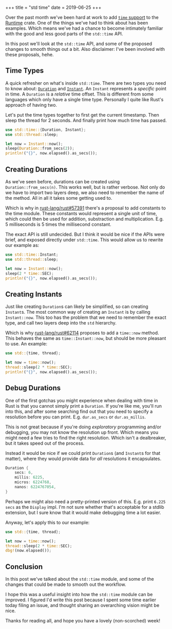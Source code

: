 +++
title = "std time"
date = 2019-06-25
+++

Over the past month we've been hard at work to add [`time` support] to the
[Runtime] crate. One of the things we've had to think about has been examples.
Which means we've had a chance to become intimately familiar with the good and
less good parts of the `std::time` API.

In this post we'll look at the `std::time` API, and some of the proposed
changes to smooth things out a bit. Also disclaimer: I've been involved with
these proposals, hehe.

[`time` support]: https://docs.rs/runtime/0.3.0-alpha.5/runtime/time/index.html
[Runtime]: https://blog.yoshuawuyts.com/runtime/

## Time Types
A quick refresher on what's inside `std::time`. There are two types you need to
know about: [`Duration`] and [`Instant`]. An `Instant` represents a _specific_
point in time. A `Duration` is a _relative_ time offset. This is different from
some languages which only have a single time type. Personally I quite like
Rust's approach of having two.

Let's put the time types together to first get the current timestamp. Then
sleep the thread for 2 seconds. And finally print how much time has passed.

```rust
use std::time::{Duration, Instant};
use std::thread::sleep;

let now = Instant::now();
sleep(Duration::from_secs(2));
println!("{}", now.elapsed().as_secs());
```

[`Duration`]: https://doc.rust-lang.org/std/time/struct.Duration.html
[`Instant`]: https://doc.rust-lang.org/std/time/struct.Instant.html

## Creating Durations
As we've seen before, durations can be created using
`Duration::from_secs(n)`. This works well, but is rather verbose. Not only do
we have to import two layers deep, we also need to remember the name of the
method. All in all it takes some getting used to.

Which is why in
[rust-lang/rust#57391](https://github.com/rust-lang/rust/issues/57391)
there's a proposal to add constants to the time module. These constants would
represent a single unit of time, which could then be used for addition,
substraction and multiplication. E.g. 5 milliseconds is 5 times the
millisecond constant.

The exact API is still undecided. But I think it would be nice if the APIs
were brief, and exposed directly under `std::time`. This would allow us to
rewrite our example as:

```rust
use std::time::Instant;
use std::thread::sleep;

let now = Instant::now();
sleep(2 * time::SEC);
println!("{}", now.elapsed().as_secs());
```

## Creating Instants
Just like creating `Duration`s can likely be simplified, so can creating
`Instant`s. The most common way of creating an `Instant` is by calling
`Instant::now`. This too has the problem that we need to remember the exact
type, and call two layers deep into the `std` hierarchy.

Which is why
[rust-lang/rust#62114](https://github.com/rust-lang/rust/issues/62114)
proposes to add a `time::now` method. This behaves the same as
`time::Instant::now`, but should be more pleasant to use. An example:

```rust
use std::{time, thread};

let now = time::now();
thread::sleep(2 * time::SEC);
println!("{}", now.elapsed().as_secs());
```

## Debug Durations
One of the first gotchas you might experience when dealing with time in Rust
is that you cannot simply print a `Duration`. If you're like me, you'll run
into this, and after some searching find out that you need to specify a
resolution before you can print. E.g. `dur.as_secs` or `dur.as_millis`.

This is not great because if you're doing _exploratory_ programming and/or
debugging, you may not know the resolution up front. Which means you might
need a few tries to find the right resolution. Which isn't a dealbreaker, but
it takes speed out of the process.

Instead it would be nice if we could print `Duration`s (and `Instant`s for
that matter), where they would provide data for _all_ resolutions it
encapsulates.

```rust
Duration {
    secs: 6,
    millis: 6225,
    micros: 6224768,
    nanos: 6224767054,
}
```

Perhaps we might also need a pretty-printed version of this. E.g. print
`6.225 secs` as the `Display` impl. I'm not sure whether that's acceptable
for a stdlib extension, but I sure know that it would make debugging time a
lot easier.

Anyway, let's apply this to our example:

```rust
use std::{time, thread};

let now = time::now();
thread::sleep(2 * time::SEC);
dbg!(now.elapsed());
```

## Conclusion
In this post we've talked about the `std::time` module, and some of the
changes that could be made to smooth out the workflow.

I hope this was a useful insight into how the `std::time` module can be
improved. I figured I'd write this post because I spent some time earlier
today filing an issue, and thought sharing an overarching vision might be
nice.

Thanks for reading all, and hope you have a lovely (non-scorched) week!
